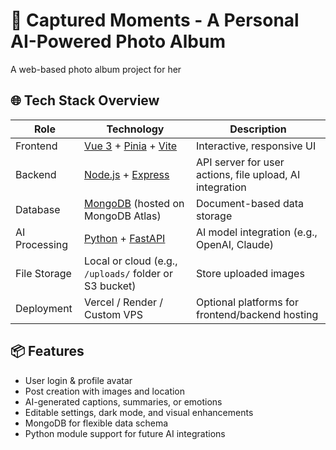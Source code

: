 # 📸 Captured Moments - A Personal AI-Powered Photo Album
A web-based photo album project for her

## 🌐 Tech Stack Overview

| Role            | Technology      | Description |
|-----------------|------------------|-------------|
| Frontend        | [Vue 3](https://vuejs.org/) + [Pinia](https://pinia.vuejs.org/) + [Vite](https://vitejs.dev/) | Interactive, responsive UI |
| Backend         | [Node.js](https://nodejs.org/) + [Express](https://expressjs.com/) | API server for user actions, file upload, AI integration |
| Database        | [MongoDB](https://www.mongodb.com/) (hosted on MongoDB Atlas) | Document-based data storage |
| AI Processing   | [Python](https://www.python.org/) + [FastAPI](https://fastapi.tiangolo.com/) | AI model integration (e.g., OpenAI, Claude) |
| File Storage    | Local or cloud (e.g., `/uploads/` folder or S3 bucket) | Store uploaded images |
| Deployment      | Vercel / Render / Custom VPS | Optional platforms for frontend/backend hosting |

## 📦 Features

- User login & profile avatar
- Post creation with images and location
- AI-generated captions, summaries, or emotions
- Editable settings, dark mode, and visual enhancements
- MongoDB for flexible data schema
- Python module support for future AI integrations
